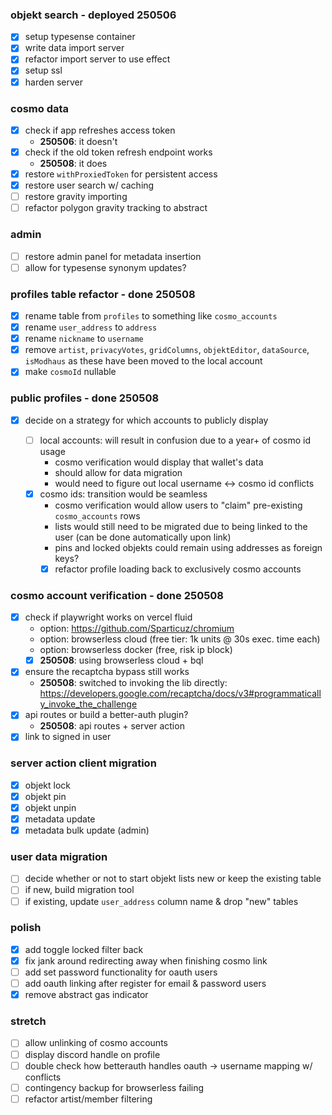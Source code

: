 ### objekt search - deployed 250506

- [x] setup typesense container
- [x] write data import server
- [x] refactor import server to use effect
- [x] setup ssl
- [x] harden server

### cosmo data

- [x] check if app refreshes access token
  - **250506**: it doesn't
- [x] check if the old token refresh endpoint works
  - **250508**: it does
- [x] restore `withProxiedToken` for persistent access
- [x] restore user search w/ caching
- [ ] restore gravity importing
- [ ] refactor polygon gravity tracking to abstract

### admin

- [ ] restore admin panel for metadata insertion
- [ ] allow for typesense synonym updates?

### profiles table refactor - done 250508

- [x] rename table from `profiles` to something like `cosmo_accounts`
- [x] rename `user_address` to `address`
- [x] rename `nickname` to `username`
- [x] remove `artist`, `privacyVotes`, `gridColumns`, `objektEditor`, `dataSource`, `isModhaus` as these have been moved to the local account
- [x] make `cosmoId` nullable

### public profiles - done 250508

- [x] decide on a strategy for which accounts to publicly display

  - [ ] local accounts: will result in confusion due to a year+ of cosmo id usage
    - cosmo verification would display that wallet's data
    - should allow for data migration
    - would need to figure out local username <-> cosmo id conflicts
  - [x] cosmo ids: transition would be seamless
    - cosmo verification would allow users to "claim" pre-existing `cosmo_accounts` rows
    - lists would still need to be migrated due to being linked to the user (can be done automatically upon link)
    - pins and locked objekts could remain using addresses as foreign keys?
    - [x] refactor profile loading back to exclusively cosmo accounts

### cosmo account verification - done 250508

- [x] check if playwright works on vercel fluid
  - option: https://github.com/Sparticuz/chromium
  - option: browserless cloud (free tier: 1k units @ 30s exec. time each)
  - option: browserless docker (free, risk ip block)
  - [x] **250508**: using browserless cloud + bql
- [x] ensure the recaptcha bypass still works
  - **250508**: switched to invoking the lib directly: https://developers.google.com/recaptcha/docs/v3#programmatically_invoke_the_challenge
- [x] api routes or build a better-auth plugin?
  - **250508**: api routes + server action
- [x] link to signed in user

### server action client migration

- [x] objekt lock
- [x] objekt pin
- [x] objekt unpin
- [x] metadata update
- [x] metadata bulk update (admin)

### user data migration

- [ ] decide whether or not to start objekt lists new or keep the existing table
- [ ] if new, build migration tool
- [ ] if existing, update `user_address` column name & drop "new" tables

### polish

- [x] add toggle locked filter back
- [x] fix jank around redirecting away when finishing cosmo link
- [ ] add set password functionality for oauth users
- [ ] add oauth linking after register for email & password users
- [x] remove abstract gas indicator

### stretch

- [ ] allow unlinking of cosmo accounts
- [ ] display discord handle on profile
- [ ] double check how betterauth handles oauth -> username mapping w/ conflicts
- [ ] contingency backup for browserless failing
- [ ] refactor artist/member filtering

